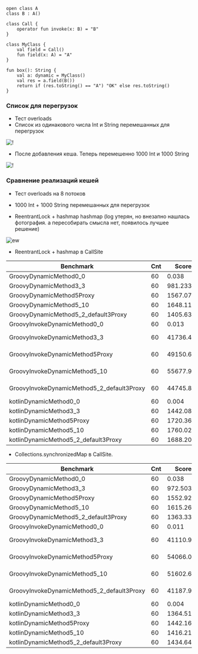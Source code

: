 ```
open class A
class B : A()

class Call {
    operator fun invoke(x: B) = "B"
}

class MyClass {
    val field = Call()
    fun field(x: A) = "A"
}

fun box(): String {
    val a: dynamic = MyClass()
    val res = a.field(B())
    return if (res.toString() == "A") "OK" else res.toString()
}
```

### Список для перегрузок
- Тест  overloads
- Список из одинакового числа Int и String перемешанных для перегрузок 

![!](https://pp.userapi.com/c840131/v840131398/1138/rjP69JbAl40.jpg)


- После добавления кеша. Теперь перемешенно 1000 Int и 1000 String

![!](https://pp.userapi.com/c840131/v840131398/12a2/29c7TdVE3Wk.jpg)


### Сравнение реализаций кешей

- Тест overloads на 8 потоков
- 1000 Int + 1000 String перемешанных для перегрузок

- ReentrantLock + hashmap hashmap (log утерян, но внезапно нашлась фотография. а пересобирать смысла нет, появилось лучшее решение)

![ew](https://pp.userapi.com/c840131/v840131398/3ea/U-oj9uyC1ww.jpg)

- ReentrantLock + hashmap в CallSite

|Benchmark                                  |Cnt |     Score |      Error | Units|
|---|---|---|---|---|
|GroovyDynamicMethod0_0                     | 60 |     0.038 | ±    0.001 | us/op|
|GroovyDynamicMethod3_3                     | 60 |   981.233 | ±   14.712 | us/op|
|GroovyDynamicMethod5Proxy                  | 60 |  1567.074 | ±    5.654 | us/op|
|GroovyDynamicMethod5_10                    | 60 |  1648.115 | ±   38.835 | us/op|
|GroovyDynamicMethod5_2_default3Proxy       | 60 |  1405.636 | ±   14.019 | us/op|
|GroovyInvokeDynamicMethod0_0               | 60 |     0.013 | ±    0.001 | us/op|
|GroovyInvokeDynamicMethod3_3               | 60 | 41736.439 | ±  894.566 | us/op|
|GroovyInvokeDynamicMethod5Proxy            | 60 | 49150.659 | ± 2127.131 | us/op|
|GroovyInvokeDynamicMethod5_10              | 60 | 55677.995 | ± 1213.618 | us/op|
|GroovyInvokeDynamicMethod5_2_default3Proxy | 60 | 44745.824 | ±  883.252 | us/op|
|kotlinDynamicMethod0_0                     | 60 |     0.004 | ±    0.001 | us/op|
|kotlinDynamicMethod3_3                     | 60 |  1442.085 | ±   11.134 | us/op|
|kotlinDynamicMethod5Proxy                  | 60 |  1720.368 | ±   13.739 | us/op|
|kotlinDynamicMethod5_10                    | 60 |  1760.024 | ±   21.880 | us/op|
|kotlinDynamicMethod5_2_default3Proxy       | 60 |  1688.205 | ±    9.158 | us/op|

- Collections.synchronizedMap в CallSite.

|Benchmark                                  | Cnt |     Score |      Error | Units|
|---|---|---|---|---|
|GroovyDynamicMethod0_0                     |  60 |     0.038 | ±    0.001 | us/op|
|GroovyDynamicMethod3_3                     |  60 |   972.503 | ±    9.126 | us/op|
|GroovyDynamicMethod5Proxy                  |  60 |  1552.920 | ±   11.394 | us/op|
|GroovyDynamicMethod5_10                    |  60 |  1615.261 | ±    7.205 | us/op|
|GroovyDynamicMethod5_2_default3Proxy       |  60 |  1363.339 | ±   10.463 | us/op|
|GroovyInvokeDynamicMethod0_0               |  60 |     0.011 | ±    0.001 | us/op|
|GroovyInvokeDynamicMethod3_3               |  60 | 41110.996 | ±  438.299 | us/op|
|GroovyInvokeDynamicMethod5Proxy            |  60 | 54066.070 | ±  602.085 | us/op|
|GroovyInvokeDynamicMethod5_10              |  60 | 51602.621 | ± 1103.996 | us/op|
|GroovyInvokeDynamicMethod5_2_default3Proxy |  60 | 41187.940 | ±  801.785 | us/op|
|kotlinDynamicMethod0_0                     |  60 |     0.004 | ±    0.001 | us/op|
|kotlinDynamicMethod3_3                     |  60 |  1364.518 | ±   18.220 | us/op|
|kotlinDynamicMethod5Proxy                  |  60 |  1442.166 | ±   12.882 | us/op|
|kotlinDynamicMethod5_10                    |  60 |  1416.214 | ±   30.963 | us/op|
|kotlinDynamicMethod5_2_default3Proxy       |  60 |  1434.649 | ±   15.752 | us/op|
